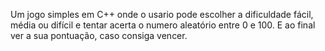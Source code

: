 Um jogo simples em C++ onde o usario pode escolher a dificuldade fácil, média ou difícil e tentar acerta o numero aleatório entre 0 e 100.
E ao final ver a sua pontuação, caso consiga vencer.
